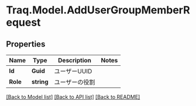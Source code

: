 # Traq.Model.AddUserGroupMemberRequest

## Properties

Name | Type | Description | Notes
------------ | ------------- | ------------- | -------------
**Id** | **Guid** | ユーザーUUID | 
**Role** | **string** | ユーザーの役割 | 

[[Back to Model list]](../README.md#documentation-for-models) [[Back to API list]](../README.md#documentation-for-api-endpoints) [[Back to README]](../README.md)

